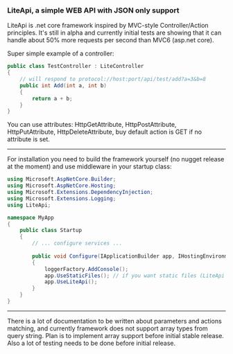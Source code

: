### LiteApi, a simple WEB API with JSON only support

LiteApi is .net core framework inspired by MVC-style Controller/Action principles.
It's still in alpha and currently initial tests are showing that it can handle about 50% 
more requests per second than MVC6 (asp.net core).

Super simple example of a controller:

``` cs
public class TestController : LiteController
{
    // will respond to protocol://host:port/api/test/add?a=3&b=8
    public int Add(int a, int b)
    {
        return a + b;
    }
}
``` 

You can use attributes: HttpGetAttribute, HttpPostAttribute, HttpPutAttribute, 
HttpDeleteAttribute, buy default action is GET if no attribute is set.

---

For installation you need to build the framework yourself (no nugget release at the moment)
and use middleware in your startup class:

``` cs
using Microsoft.AspNetCore.Builder;
using Microsoft.AspNetCore.Hosting;
using Microsoft.Extensions.DependencyInjection;
using Microsoft.Extensions.Logging;
using LiteApi;

namespace MyApp
{
    public class Startup
    {
        // ... configure services ...
        
        public void Configure(IApplicationBuilder app, IHostingEnvironment env, ILoggerFactory loggerFactory)
        {
            loggerFactory.AddConsole();
            app.UseStaticFiles(); // if you want static files (LiteApi does not support static files by itself)
            app.UseLiteApi();
        }
    }
}
```

---

There is a lot of documentation to be written about parameters and actions matching,
and currently framework does not support array types from query string. Plan is to
implement array support before initial stable release. Also a lot of testing needs to
be done before initial release.